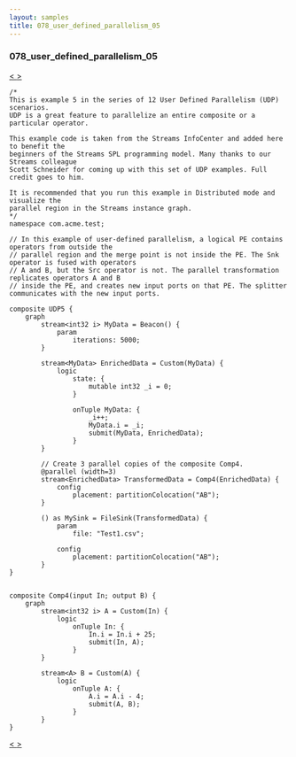 ```yaml
---
layout: samples
title: 078_user_defined_parallelism_05
---
```


### 078_user_defined_parallelism_05

<div class="sampleNav"><a class="button" href="/sx43/samples/spl-for-beginner/077_user_defined_parallelism_04_com_acme_test_UDP4_spl/"> < </a><a class="button" href="/sx43/samples/spl-for-beginner/079_user_defined_parallelism_06_com_acme_test_UDP6_spl/"> > </a>
</div>

~~~~~~
/*
This is example 5 in the series of 12 User Defined Parallelism (UDP) scenarios.
UDP is a great feature to parallelize an entire composite or a particular operator.

This example code is taken from the Streams InfoCenter and added here to benefit the
beginners of the Streams SPL programming model. Many thanks to our Streams colleague
Scott Schneider for coming up with this set of UDP examples. Full credit goes to him.

It is recommended that you run this example in Distributed mode and visualize the
parallel region in the Streams instance graph.
*/
namespace com.acme.test;

// In this example of user-defined parallelism, a logical PE contains operators from outside the 
// parallel region and the merge point is not inside the PE. The Snk operator is fused with operators 
// A and B, but the Src operator is not. The parallel transformation replicates operators A and B 
// inside the PE, and creates new input ports on that PE. The splitter communicates with the new input ports.

composite UDP5 {
	graph
		stream<int32 i> MyData = Beacon() {
			param
				iterations: 5000; 
		}

		stream<MyData> EnrichedData = Custom(MyData) {
			logic
				state: {
					mutable int32 _i = 0;
				}
				
				onTuple MyData: {
					_i++;
					MyData.i = _i;
					submit(MyData, EnrichedData);
				}
		}
		
		// Create 3 parallel copies of the composite Comp4.
		@parallel (width=3)
		stream<EnrichedData> TransformedData = Comp4(EnrichedData) {
			config
				placement: partitionColocation("AB");
		}
		
		() as MySink = FileSink(TransformedData) {
			param
				file: "Test1.csv";

			config
				placement: partitionColocation("AB");
		}		
}


composite Comp4(input In; output B) {
	graph
		stream<int32 i> A = Custom(In) {
			logic
				onTuple In: {
					In.i = In.i + 25;
					submit(In, A);
				}
		}
		
		stream<A> B = Custom(A) {
			logic
				onTuple A: {
					A.i = A.i - 4;
					submit(A, B);
				}
		}
}
~~~~~~

<div class="sampleNav"><a class="button" href="/sx43/samples/spl-for-beginner/077_user_defined_parallelism_04_com_acme_test_UDP4_spl/"> < </a><a class="button" href="/sx43/samples/spl-for-beginner/079_user_defined_parallelism_06_com_acme_test_UDP6_spl/"> > </a>
</div>

